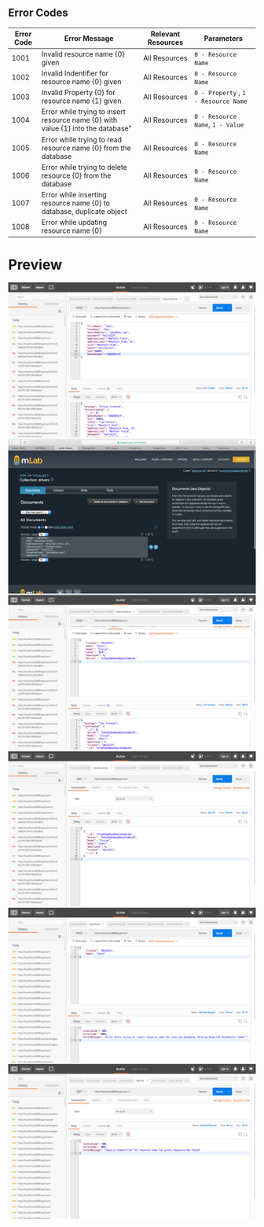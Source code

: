 ## Error Codes

Error Code  | Error Message   | Relevant Resources  | Parameters
----------- | ----------|------------ |-----
1001 | Invalid resource name {0} given  | All Resources  | `0 - Resource Name`
1002 | Invalid Indentifier for resource name {0} given | All Resources | `0 - Resource Name`
1003 | Invalid Property {0} for resource name {1} given | All Resources | `0 - Property` , `1 - Resource Name` 
1004 | Error while trying to insert resource name {0} with value {1} into the database" | All Resources | `0 - Resource Name`, `1 - Value`
1005 | Error while trying to read resource name {0} from the database | All Resources | `0 - Resource Name`
1006 | Error while trying to delete resource {0} from the database | All Resources | `0 - Resource Name`
1007 | Error while inserting resource name {0} to database, duplicate object | All Resources | `0 - Resource Name`
1008 | Error while updating resource name {0} | All Resources | `0 - Resource Name`

# Preview

![Image1](images/image1.png)
![Image2](images/image2.png)
![Image3](images/image3.png)
![Image4](images/image4.png)
![Image5](images/image5.png)
![Image6](images/image6.png)